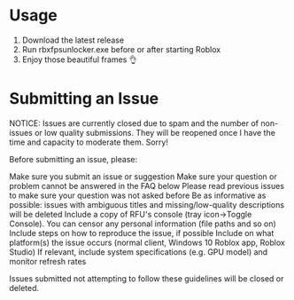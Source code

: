 # Usage

1. Download the latest release
2. Run rbxfpsunlocker.exe before or after starting Roblox
3. Enjoy those beautiful frames 👌

# Submitting an Issue

NOTICE: Issues are currently closed due to spam and the number of non-issues or low quality submissions. They will be reopened once I have the time and capacity to moderate them. Sorry!

Before submitting an issue, please:

Make sure you submit an issue or suggestion
Make sure your question or problem cannot be answered in the FAQ below
Please read previous issues to make sure your question was not asked before
Be as informative as possible: issues with ambiguous titles and missing/low-quality descriptions will be deleted
Include a copy of RFU's console (tray icon->Toggle Console). You can censor any personal information (file paths and so on)
Include steps on how to reproduce the issue, if possible
Include on what platform(s) the issue occurs (normal client, Windows 10 Roblox app, Roblox Studio)
If relevant, include system specifications (e.g. GPU model) and monitor refresh rates

Issues submitted not attempting to follow these guidelines will be closed or deleted.

